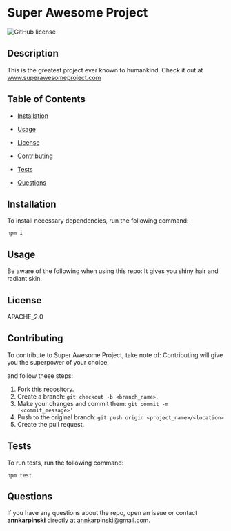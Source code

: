 # Super Awesome Project

![GitHub license](https://img.shields.io/badge/license-APACHE_2.0-blue.svg)

## Description  

This is the greatest project ever known to humankind. Check it out at www.superawesomeproject.com

## Table of Contents

* [Installation](#installation)

* [Usage](#usage)

* [License](#license)

* [Contributing](#contributing)

* [Tests](#tests)

* [Questions](#questions)
    

## Installation

To install necessary dependencies, run the following command:

```
npm i
```

## Usage

Be aware of the following when using this repo:
It gives you shiny hair and radiant skin.

## License
    
APACHE_2.0

 ## Contributing

 To contribute to Super Awesome Project, take note of: Contributing will give you the superpower of your choice. 
 
 and follow these steps:

 1. Fork this repository.
 2. Create a branch: `git checkout -b <branch_name>`.
 3. Make your changes and commit them: `git commit -m '<commit_message>'`
 4. Push to the original branch: `git push origin <project_name>/<location>`
 5. Create the pull request.

## Tests

To run tests, run the following command:

```
npm test
```

## Questions

If you have any questions about the repo, open an issue or contact **annkarpinski** directly at <annkarpinski@gmail.com>.

